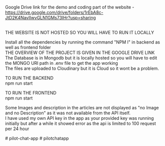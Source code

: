 Google Drive link for the demo and coding part of the website - https://drive.google.com/drive/folders/1rEbA8c-JtD2K4NavIIwvGLN1GMs73IHr?usp=sharing

<br>THE WEBSITE IS NOT HOSTED SO YOU WILL HAVE TO RUN IT LOCALLY

Install all the dependencies by running the command  "NPM I" in backend as well as frontend folder<br>
THE OVERVIEW OF THE PROJECT IS GIVEN IN THE GOOGLE DRIVE LINK<br>
The Database is in Mongodb but it is locally hosted so you will have to edit the MONGO URI path in .env file to get the app working<br>
The files are uploaded to Cloudinary but it is Cloud so it wont be a problem.

TO RUN THE BACKEND<br>
npm run start<br>

TO RUN THE FRONTEND<br>
npm run start<br>


Some Images and description in the articles are not displayed as "no Image and no Description" as it was not available from the API itself.<br>
I have used my own API key in the app as your provided key was running initially but after a while it showed error as the api is limited to 100 request per 24 hour<br>



#   p i l o t - c h a t - a p p  
 #   p i l o t c h a t a p p  
 
